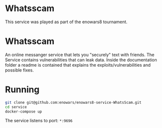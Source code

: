Whatsscam
====================
This service was played as part of the enowars8 tournament. 
# Whatsscam

An online messanger service that lets you "securely" text with friends.
The Service contains vulnerabilities that can leak data. 
Inside the documentation folder a readme is contained that explains the exploits/vulnerabilities and possible fixes.

# Running

```bash
git clone git@github.com:enowars/enowars8-service-WhatsScam.git
cd service
docker-compose up
```

The service listens to port: `*:9696`
